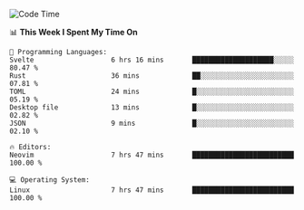 <!-- [![Top Langs](https://github-readme-stats.vercel.app/api/top-langs/?username=gagahsyuja&theme=dracula&hide_border=true&border_radius=7)](https://github.com/anuraghazra/github-readme-stats) -->

<!--START_SECTION:waka-->
![Code Time](http://img.shields.io/badge/Code%20Time-971%20hrs%2020%20mins-blue)

📊 **This Week I Spent My Time On** 

```text
💬 Programming Languages: 
Svelte                   6 hrs 16 mins       ████████████████████░░░░░   80.47 % 
Rust                     36 mins             ██░░░░░░░░░░░░░░░░░░░░░░░   07.81 % 
TOML                     24 mins             █░░░░░░░░░░░░░░░░░░░░░░░░   05.19 % 
Desktop file             13 mins             █░░░░░░░░░░░░░░░░░░░░░░░░   02.82 % 
JSON                     9 mins              █░░░░░░░░░░░░░░░░░░░░░░░░   02.10 % 

🔥 Editors: 
Neovim                   7 hrs 47 mins       █████████████████████████   100.00 % 

💻 Operating System: 
Linux                    7 hrs 47 mins       █████████████████████████   100.00 % 
```


<!--END_SECTION:waka-->
